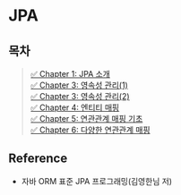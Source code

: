 # JPA

## 목차

> [✅ Chapter 1: JPA 소개](./chapter01.md)  
> [✅ Chapter 3: 영속성 관리(1)](./chapter03.md)  
> [✅ Chapter 3: 영속성 관리(2)](<./chapter03(2).md>)  
> [✅ Chapter 4: 엔티티 매핑](./chapter04.md)  
> [✅ Chapter 5: 연관관계 매핑 기초](./chapter05.md)  
> [✅ Chapter 6: 다양한 연관관계 매핑](./chapter06.md)

## Reference

- 자바 ORM 표준 JPA 프로그래밍(김영한님 저)
